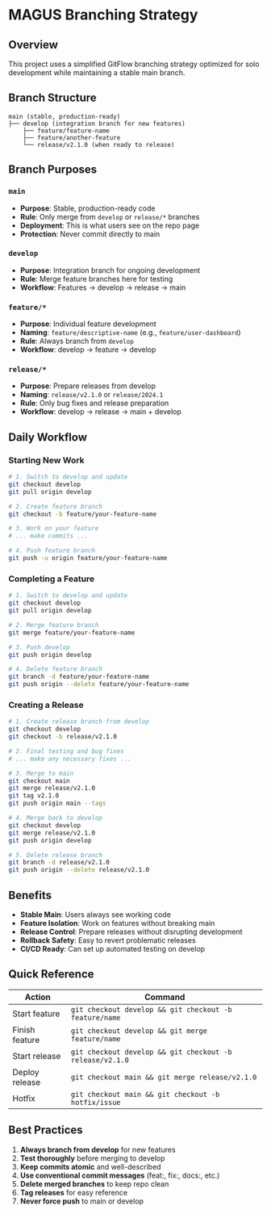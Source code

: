 # MAGUS Branching Strategy

## Overview

This project uses a simplified GitFlow branching strategy optimized for solo development while maintaining a stable main branch.

## Branch Structure

```
main (stable, production-ready)
├── develop (integration branch for new features)
    ├── feature/feature-name
    ├── feature/another-feature
    └── release/v2.1.0 (when ready to release)
```

## Branch Purposes

### `main`
- **Purpose**: Stable, production-ready code
- **Rule**: Only merge from `develop` or `release/*` branches
- **Deployment**: This is what users see on the repo page
- **Protection**: Never commit directly to main

### `develop`
- **Purpose**: Integration branch for ongoing development
- **Rule**: Merge feature branches here for testing
- **Workflow**: Features → develop → release → main

### `feature/*`
- **Purpose**: Individual feature development
- **Naming**: `feature/descriptive-name` (e.g., `feature/user-dashboard`)
- **Rule**: Always branch from `develop`
- **Workflow**: develop → feature → develop

### `release/*`
- **Purpose**: Prepare releases from develop
- **Naming**: `release/v2.1.0` or `release/2024.1`
- **Rule**: Only bug fixes and release preparation
- **Workflow**: develop → release → main + develop

## Daily Workflow

### Starting New Work
```bash
# 1. Switch to develop and update
git checkout develop
git pull origin develop

# 2. Create feature branch
git checkout -b feature/your-feature-name

# 3. Work on your feature
# ... make commits ...

# 4. Push feature branch
git push -u origin feature/your-feature-name
```

### Completing a Feature
```bash
# 1. Switch to develop and update
git checkout develop
git pull origin develop

# 2. Merge feature branch
git merge feature/your-feature-name

# 3. Push develop
git push origin develop

# 4. Delete feature branch
git branch -d feature/your-feature-name
git push origin --delete feature/your-feature-name
```

### Creating a Release
```bash
# 1. Create release branch from develop
git checkout develop
git checkout -b release/v2.1.0

# 2. Final testing and bug fixes
# ... make any necessary fixes ...

# 3. Merge to main
git checkout main
git merge release/v2.1.0
git tag v2.1.0
git push origin main --tags

# 4. Merge back to develop
git checkout develop
git merge release/v2.1.0
git push origin develop

# 5. Delete release branch
git branch -d release/v2.1.0
git push origin --delete release/v2.1.0
```

## Benefits

- **Stable Main**: Users always see working code
- **Feature Isolation**: Work on features without breaking main
- **Release Control**: Prepare releases without disrupting development
- **Rollback Safety**: Easy to revert problematic releases
- **CI/CD Ready**: Can set up automated testing on develop

## Quick Reference

| Action | Command |
|--------|---------|
| Start feature | `git checkout develop && git checkout -b feature/name` |
| Finish feature | `git checkout develop && git merge feature/name` |
| Start release | `git checkout develop && git checkout -b release/v2.1.0` |
| Deploy release | `git checkout main && git merge release/v2.1.0` |
| Hotfix | `git checkout main && git checkout -b hotfix/issue` |

## Best Practices

1. **Always branch from develop** for new features
2. **Test thoroughly** before merging to develop
3. **Keep commits atomic** and well-described
4. **Use conventional commit messages** (feat:, fix:, docs:, etc.)
5. **Delete merged branches** to keep repo clean
6. **Tag releases** for easy reference
7. **Never force push** to main or develop